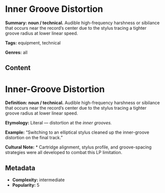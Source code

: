 # Inner Groove Distortion

**Summary:** **noun / technical.** Audible high-frequency harshness or sibilance that occurs near the record’s center due to the stylus tracing a tighter groove radius at lower linear speed.

**Tags:** equipment, technical

**Genres:** all

## Content

# Inner-Groove Distortion

**Definition:** **noun / technical.** Audible high-frequency harshness or sibilance that occurs near the record’s center due to the stylus tracing a tighter groove radius at lower linear speed.

**Etymology:** Literal — distortion at the *inner grooves.*

**Example:** “Switching to an elliptical stylus cleaned up the inner-groove distortion on the final track.”

**Cultural Note:** * Cartridge alignment, stylus profile, and groove-spacing strategies were all developed to combat this LP limitation.

## Metadata

- **Complexity:** intermediate
- **Popularity:** 5
